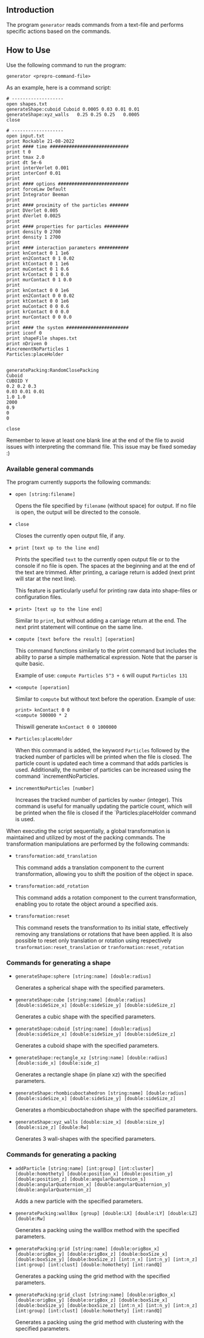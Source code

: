 ## Introduction

The program `generator` reads commands from a text-file and performs specific actions based on the commands.


## How to Use


Use the following command to run the program:

```
generator <prepro-command-file>
```

As an example, here is a command script:

```
# -------------------
open shapes.txt
generateShape:cuboid Cuboid 0.0005 0.03 0.01 0.01
generateShape:xyz_walls   0.25 0.25 0.25   0.0005
close

# -------------------
open input.txt
print Rockable 21-08-2022
print #### time #############################
print t 0
print tmax 2.0
print dt 5e-6
print interVerlet 0.001
print interConf 0.01
print 
print #### options ##########################
print forceLaw Default
print Integrator Beeman
print 
print #### proximity of the particles #######
print DVerlet 0.005
print dVerlet 0.0025
print 
print #### properties for particles #########
print density 0 2700
print density 1 2700
print 
print #### interaction parameters ###########
print knContact 0 1 1e6
print en2Contact 0 1 0.02
print ktContact 0 1 1e6
print muContact 0 1 0.6
print krContact 0 1 0.0
print murContact 0 1 0.0
print 
print knContact 0 0 1e6
print en2Contact 0 0 0.02
print ktContact 0 0 1e6
print muContact 0 0 0.6
print krContact 0 0 0.0
print murContact 0 0 0.0
print 
print #### the system #######################
print iconf 0
print shapeFile shapes.txt
print nDriven 0
#incrementNoParticles 1
Particles:placeHolder


generatePacking:RandomClosePacking
Cuboid
CUBOID Y
0.2 0.2 0.3
0.03 0.01 0.01
1.0 1.0
2000
0.9
0
0

close
```


Remember to leave at least one blank line at the end of the file to avoid issues with interpreting the command file. This issue may be fixed someday :)


### Available general commands

The program currently supports the following commands:

- `open [string:filename]`
  
  Opens the file specified by `filename` (without space) for output. If no file is open, the output will be directed to the console.

- `close` 

  Closes the currently open output file, if any.

- `print [text up to the line end]` 

  Prints the specified `text` to the currently open output file or to the console if no file is open. The spaces at the beginning and at the end of the text are trimmed. After printing, a cariage return is added (next print will star at the next line).
  
  This feature is particularly useful for printing raw data into shape-files or configuration files.
  
- `print> [text up to the line end]` 

  Similar to `print`, but without adding a carriage return at the end. The next print statement will continue on the same line.


  
- `compute [text before the result] [operation]` 

  This command functions similarly to the print command but includes the ability to parse a simple mathematical expression. Note that the parser is quite basic.

  Example of use: `compute Particles 5^3 + 6` will ouput `Particles 131`
   
- `<compute [operation]`

  Similar to `compute` but without text before the operation. Example of use:
  
  ```
  print> knContact 0 0
  <compute 500000 * 2
  ```
  
  Thiswill generate `knContact 0 0 1000000`

- `Particles:placeHolder`

  When this command is added, the keyword `Particles` followed by the tracked number of particles will be printed when the file is closed. The particle count is updated each time a command that adds particles is used. Additionally, the number of particles can be increased using the command `incrementNoParticles.

- `incrementNoParticles [number]`

  Increases the tracked number of particles by `number` (integer). This command is useful for manually updating the particle count, which will be printed when the file is closed if the `Particles:placeHolder command is used.



When executing the script sequentially, a global transformation is maintained and utilized by most of the packing commands. The transformation manipulations are performed by the following commands:

- `transformation:add_translation`
  
  This command adds a translation component to the current transformation, allowing you to shift the position of the object in space.

- `transformation:add_rotation`

  This command adds a rotation component to the current transformation, enabling you to rotate the object around a specified axis.

- `transformation:reset`
  
  This command resets the transformation to its initial state, effectively removing any translations or rotations that have been applied. It is also possible to reset only translation or rotation using respectively `tranformation:reset_translation` or `tranformation:reset_rotation`


### Commands for generating a shape 

- `generateShape:sphere [string:name] [double:radius]`

  Generates a spherical shape with the specified parameters.

- `generateShape:cube [string:name] [double:radius] [double:sideSize_x] [double:sideSize_y] [double:sideSize_z]` 

  Generates a cubic shape with the specified parameters.

- `generateShape:cuboid [string:name] [double:radius] [double:sideSize_x] [double:sideSize_y] [double:sideSize_z]`

  Generates a cuboid shape with the specified parameters.

- `generateShape:rectangle_xz [string:name] [double:radius] [double:side_x] [double:side_z]`

  Generates a rectangle shape (in plane xz) with the specified parameters.

- `generateShape:rhombicuboctahedron [string:name] [double:radius] [double:sideSize_x] [double:sideSize_y] [double:sideSize_z]`

  Generates a rhombicuboctahedron shape with the specified parameters.

- `generateShape:xyz_walls [double:size_x] [double:size_y] [double:size_z] [double:Rw]`

  Generates 3 wall-shapes with the specified parameters.


### Commands for generating a packing


- `addParticle [string:name] [int:group] [int:cluster] [double:homothety] [double:position_x] [double:position_y] [double:position_z] [double:angularQuaternion_s] [double:angularQuaternion_x] [double:angularQuaternion_y] [double:angularQuaternion_z]` 

  Adds a new particle with the specified parameters.


- `generatePacking:wallBox [group] [double:LX] [double:LY] [double:LZ] [double:Rw]`

  Generates a packing using the wallBox method with the specified parameters.

- `generatePacking:grid [string:name] [double:origBox_x] [double:origBox_y] [double:origBox_z] [double:boxSize_x] [double:boxSize_y] [double:boxSize_z] [int:n_x] [int:n_y] [int:n_z] [int:group] [int:clust] [double:homothety] [int:randQ]`

  Generates a packing using the grid method with the specified parameters.

- `generatePacking:grid_clust [string:name] [double:origBox_x] [double:origBox_y] [double:origBox_z] [double:boxSize_x] [double:boxSize_y] [double:boxSize_z] [int:n_x] [int:n_y] [int:n_z] [int:group] [int:clust] [double:homothety] [int:randQ]`

  Generates a packing using the grid method with clustering with the specified parameters.
